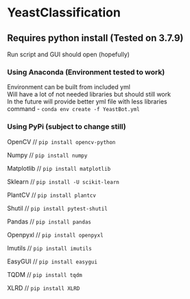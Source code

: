 # YeastClassification
## Requires python install (Tested on 3.7.9)
Run script and GUI should open (hopefully)
### Using Anaconda (Environment tested to work)
Environment can be built from included yml\
Will have a lot of not needed libraries but should still work\
In the future will provide better yml file with less libraries\
command - ```conda env create -f YeastBot.yml```
### Using PyPi (subject to change still)
OpenCV // ```pip install opencv-python```

Numpy // ```pip install numpy```

Matplotlib // ```pip install matplotlib```

Sklearn // ```pip install -U scikit-learn```

PlantCV // ```pip install plantcv```

Shutil // ```pip install pytest-shutil```

Pandas // ```pip install pandas```

Openpyxl // ```pip install openpyxl```

Imutils // ```pip install imutils```

EasyGUI // ```pip install easygui```

TQDM // ```pip install tqdm```

XLRD // ```pip install XLRD```

